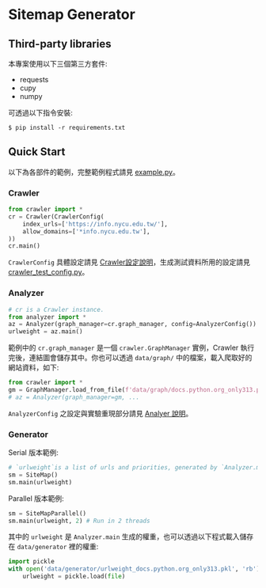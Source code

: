 # Sitemap Generator

## Third-party libraries

本專案使用以下三個第三方套件:
* requests
* cupy
* numpy

可透過以下指令安裝:
```shell
$ pip install -r requirements.txt
```

## Quick Start

以下為各部件的範例，完整範例程式請見 [example.py](example.py)。

### Crawler
```python
from crawler import *
cr = Crawler(CrawlerConfig(
    index_urls=['https://info.nycu.edu.tw/'],
    allow_domains=['*info.nycu.edu.tw'],
))
cr.main()
```
`CrawlerConfig` 具體設定請見 [Crawler設定說明](crawler/README.md)，生成測試資料所用的設定請見 [crawler_test_config.py](crawler_test_config.py)。

### Analyzer
```python
# cr is a Crawler instance.
from analyzer import *
az = Analyzer(graph_manager=cr.graph_manager, config=AnalyzerConfig())
urlweight = az.main()
```

範例中的 `cr.graph_manager` 是一個 `crawler.GraphManager` 實例，Crawler 執行完後，連結圖會儲存其中。你也可以透過 `data/graph/` 中的檔案，載入爬取好的網站資料，如下:

```python
from crawler import *
gm = GraphManager.load_from_file(f'data/graph/docs.python.org_only313.pkl')
# az = Analyzer(graph_manager=gm, ...
```

`AnalyzerConfig` 之設定與實驗重現部分請見 [Analyer 說明](analyzer/README.md)。

### Generator
Serial 版本範例:
```python
# `urlweight`is a list of urls and priorities, generated by `Analyzer.main`.
sm = SiteMap()
sm.main(urlweight) 
```

Parallel 版本範例:
```python
sm = SiteMapParallel()
sm.main(urlweight, 2) # Run in 2 threads
```

其中的 `urlweight` 是 `Analyzer.main` 生成的權重，也可以透過以下程式載入儲存在 `data/generator` 裡的權重:
```python
import pickle
with open('data/generator/urlweight_docs.python.org_only313.pkl', 'rb') as file:
    urlweight = pickle.load(file)
```